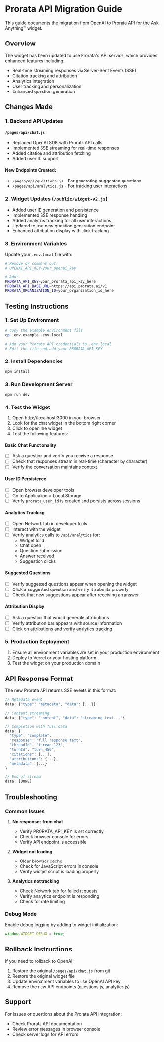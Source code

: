 # Prorata API Migration Guide

This guide documents the migration from OpenAI to Prorata API for the Ask Anything™ widget.

## Overview

The widget has been updated to use Prorata's API service, which provides enhanced features including:
- Real-time streaming responses via Server-Sent Events (SSE)
- Citation tracking and attribution
- Analytics integration
- User tracking and personalization
- Enhanced question generation

## Changes Made

### 1. Backend API Updates

#### `/pages/api/chat.js`
- Replaced OpenAI SDK with Prorata API calls
- Implemented SSE streaming for real-time responses
- Added citation and attribution fetching
- Added user ID support

#### New Endpoints Created:
- `/pages/api/questions.js` - For generating suggested questions
- `/pages/api/analytics.js` - For tracking user interactions

### 2. Widget Updates (`/public/widget-v2.js`)

- Added user ID generation and persistence
- Implemented SSE response handling
- Added analytics tracking for all user interactions
- Updated to use new question generation endpoint
- Enhanced attribution display with click tracking

### 3. Environment Variables

Update your `.env.local` file with:

```bash
# Remove or comment out:
# OPENAI_API_KEY=your_openai_key

# Add:
PRORATA_API_KEY=your_prorata_api_key_here
PRORATA_API_BASE_URL=https://api.prorata.ai/v1
PRORATA_ORGANIZATION_ID=your_organization_id_here
```

## Testing Instructions

### 1. Set Up Environment

```bash
# Copy the example environment file
cp .env.example .env.local

# Add your Prorata API credentials to .env.local
# Edit the file and add your PRORATA_API_KEY
```

### 2. Install Dependencies

```bash
npm install
```

### 3. Run Development Server

```bash
npm run dev
```

### 4. Test the Widget

1. Open http://localhost:3000 in your browser
2. Look for the chat widget in the bottom right corner
3. Click to open the widget
4. Test the following features:

#### Basic Chat Functionality
- [ ] Ask a question and verify you receive a response
- [ ] Check that responses stream in real-time (character by character)
- [ ] Verify the conversation maintains context

#### User ID Persistence
- [ ] Open browser developer tools
- [ ] Go to Application > Local Storage
- [ ] Verify `prorata_user_id` is created and persists across sessions

#### Analytics Tracking
- [ ] Open Network tab in developer tools
- [ ] Interact with the widget
- [ ] Verify analytics calls to `/api/analytics` for:
  - Widget load
  - Chat open
  - Question submission
  - Answer received
  - Suggestion clicks

#### Suggested Questions
- [ ] Verify suggested questions appear when opening the widget
- [ ] Click a suggested question and verify it submits properly
- [ ] Check that new suggestions appear after receiving an answer

#### Attribution Display
- [ ] Ask a question that would generate attributions
- [ ] Verify attribution bar appears with source information
- [ ] Click on attributions and verify analytics tracking

### 5. Production Deployment

1. Ensure all environment variables are set in your production environment
2. Deploy to Vercel or your hosting platform
3. Test the widget on your production domain

## API Response Format

The new Prorata API returns SSE events in this format:

```javascript
// Metadata event
data: {"type": "metadata", "data": {...}}

// Content streaming
data: {"type": "content", "data": "streaming text..."}

// Completion with full data
data: {
  "type": "complete",
  "response": "full response text",
  "threadId": "thread_123",
  "turnId": "turn_456",
  "citations": [...],
  "attributions": {...},
  "metadata": {...}
}

// End of stream
data: [DONE]
```

## Troubleshooting

### Common Issues

1. **No responses from chat**
   - Verify PRORATA_API_KEY is set correctly
   - Check browser console for errors
   - Verify API endpoint is accessible

2. **Widget not loading**
   - Clear browser cache
   - Check for JavaScript errors in console
   - Verify widget script is loading properly

3. **Analytics not tracking**
   - Check Network tab for failed requests
   - Verify analytics endpoint is responding
   - Check for rate limiting

### Debug Mode

Enable debug logging by adding to widget initialization:

```javascript
window.WIDGET_DEBUG = true;
```

## Rollback Instructions

If you need to rollback to OpenAI:

1. Restore the original `/pages/api/chat.js` from git
2. Restore the original widget file
3. Update environment variables to use OpenAI API key
4. Remove the new API endpoints (questions.js, analytics.js)

## Support

For issues or questions about the Prorata API integration:
- Check Prorata API documentation
- Review error messages in browser console
- Check server logs for API errors